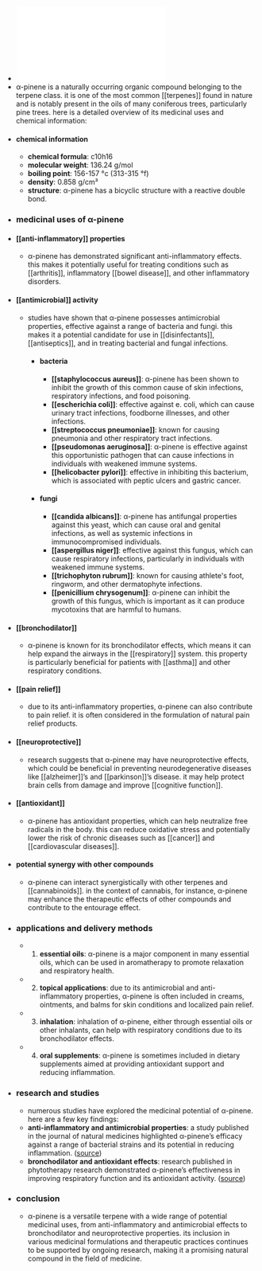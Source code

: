 - ![Α-Pinene.pdf](../assets/Α-Pinene_1719122884582_0.pdf)
- α-pinene is a naturally occurring organic compound belonging to the terpene class. it is one of the most common [[terpenes]] found in nature and is notably present in the oils of many coniferous trees, particularly pine trees. here is a detailed overview of its medicinal uses and chemical information:
- #### chemical information
	- **chemical formula**: c10h16
	- **molecular weight**: 136.24 g/mol
	- **boiling point**: 156-157 °c (313-315 °f)
	- **density**: 0.858 g/cm³
	- **structure**: α-pinene has a bicyclic structure with a reactive double bond.
- ### medicinal uses of α-pinene
- #### [[anti-inflammatory]] properties
	- α-pinene has demonstrated significant anti-inflammatory effects. this makes it potentially useful for treating conditions such as [[arthritis]], inflammatory [[bowel disease]], and other inflammatory disorders.
- #### [[antimicrobial]] activity
	- studies have shown that α-pinene possesses antimicrobial properties, effective against a range of bacteria and fungi. this makes it a potential candidate for use in [[disinfectants]], [[antiseptics]], and in treating bacterial and fungal infections.
		- #### bacteria
			- **[[staphylococcus aureus]]**: α-pinene has been shown to inhibit the growth of this common cause of skin infections, respiratory infections, and food poisoning.
			- **[[escherichia coli]]**: effective against e. coli, which can cause urinary tract infections, foodborne illnesses, and other infections.
			- **[[streptococcus pneumoniae]]**: known for causing pneumonia and other respiratory tract infections.
			- **[[pseudomonas aeruginosa]]**: α-pinene is effective against this opportunistic pathogen that can cause infections in individuals with weakened immune systems.
			- **[[helicobacter pylori]]**: effective in inhibiting this bacterium, which is associated with peptic ulcers and gastric cancer.
		- #### fungi
			- **[[candida albicans]]**: α-pinene has antifungal properties against this yeast, which can cause oral and genital infections, as well as systemic infections in immunocompromised individuals.
			- **[[aspergillus niger]]**: effective against this fungus, which can cause respiratory infections, particularly in individuals with weakened immune systems.
			- **[[trichophyton rubrum]]**: known for causing athlete's foot, ringworm, and other dermatophyte infections.
			- **[[penicillium chrysogenum]]**: α-pinene can inhibit the growth of this fungus, which is important as it can produce mycotoxins that are harmful to humans.
- #### [[bronchodilator]]
	- α-pinene is known for its bronchodilator effects, which means it can help expand the airways in the [[respiratory]] system. this property is particularly beneficial for patients with [[asthma]] and other respiratory conditions.
- #### [[pain relief]]
	- due to its anti-inflammatory properties, α-pinene can also contribute to pain relief. it is often considered in the formulation of natural pain relief products.
- #### [[neuroprotective]]
	- research suggests that α-pinene may have neuroprotective effects, which could be beneficial in preventing neurodegenerative diseases like [[alzheimer]]’s and [[parkinson]]’s disease. it may help protect brain cells from damage and improve [[cognitive function]].
- #### [[antioxidant]]
	- α-pinene has antioxidant properties, which can help neutralize free radicals in the body. this can reduce oxidative stress and potentially lower the risk of chronic diseases such as [[cancer]] and [[cardiovascular diseases]].
- #### potential synergy with other compounds
	- α-pinene can interact synergistically with other terpenes and [[cannabinoids]]. in the context of cannabis, for instance, α-pinene may enhance the therapeutic effects of other compounds and contribute to the entourage effect.
- ### applications and delivery methods
	- 1. **essential oils**: α-pinene is a major component in many essential oils, which can be used in aromatherapy to promote relaxation and respiratory health.
	- 2. **topical applications**: due to its antimicrobial and anti-inflammatory properties, α-pinene is often included in creams, ointments, and balms for skin conditions and localized pain relief.
	- 3. **inhalation**: inhalation of α-pinene, either through essential oils or other inhalants, can help with respiratory conditions due to its bronchodilator effects.
	- 4. **oral supplements**: α-pinene is sometimes included in dietary supplements aimed at providing antioxidant support and reducing inflammation.
- ### research and studies
	- numerous studies have explored the medicinal potential of α-pinene. here are a few key findings:
	- **anti-inflammatory and antimicrobial properties**: a study published in the journal of natural medicines highlighted α-pinene’s efficacy against a range of bacterial strains and its potential in reducing inflammation. ([source](https://link.springer.com/article/10.1007/s11418-008-0305-x))
	- **bronchodilator and antioxidant effects**: research published in phytotherapy research demonstrated α-pinene’s effectiveness in improving respiratory function and its antioxidant activity. ([source](https://onlinelibrary.wiley.com/doi/abs/10.1002/ptr.2041))
- ### conclusion
	- α-pinene is a versatile terpene with a wide range of potential medicinal uses, from anti-inflammatory and antimicrobial effects to bronchodilator and neuroprotective properties. its inclusion in various medicinal formulations and therapeutic practices continues to be supported by ongoing research, making it a promising natural compound in the field of medicine.